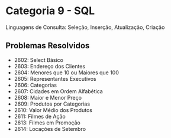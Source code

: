 # Categoria 9 - SQL
Linguagens de Consulta: Seleção, Inserção, Atualização, Criação

## Problemas Resolvidos
- 2602: Select Básico
- 2603: Endereço dos Clientes
- 2604: Menores que 10 ou Maiores que 100
- 2605: Representantes Executivos
- 2606: Categorias
- 2607: Cidades em Ordem Alfabética
- 2608: Maior e Menor Preço
- 2609: Produtos por Categorias
- 2610: Valor Médio dos Produtos
- 2611: Filmes de Ação
- 2613: Filmes em Promoção
- 2614: Locações de Setembro

